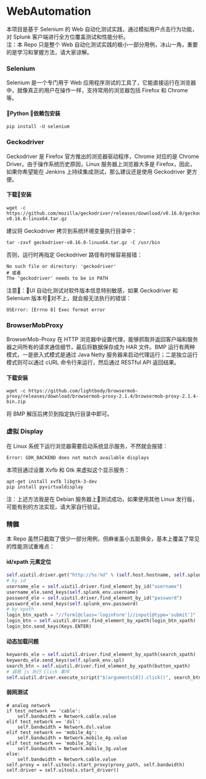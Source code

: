 # WebAutomation
本项目是基于 Selenium 的 Web 自动化测试实践，通过模拟用户点击行为功能，对 Splunk 客户端进行全方位覆盖测试和性能分析。  
注：本 Repo 只是整个 Web 自动化测试实践的极小一部分用例，冰山一角，重要的是学习和掌握方法，请大家谅解。

### Selenium 
Selenium 是一个专门用于 Web 应用程序测试的工具了，它能直接运行在浏览器中，就像真正的用户在操作一样，支持常用的浏览器包括 Firefox 和 Chrome 等。
#### Python 依赖包安装
```
pip install -U selenium
```

### Geckodriver
Geckodriver 是 Firefox 官方推出的浏览器驱动程序，Chrome 对应的是 Chrome Driver。由于操作系统历史原因，Linux 服务器上浏览器大多是 Firefox，因此，如果你希望能在 Jenkins 上持续集成测试，那么建议还是使用 Geckodriver 更方便。
#### 下载安装
```
wget -c https://github.com/mozilla/geckodriver/releases/download/v0.16.0/geckodriver-v0.16.0-linux64.tar.gz
```
建议将 Geckodriver 拷贝到系统环境变量执行目录中：
```
tar -zxvf geckodriver-v0.16.0-linux64.tar.gz -C /usr/bin
```
否则，运行时再指定 Geckodriver 路径有时候容易报错：
```
No such file or directory: 'geckodriver'
# 或者
The 'geckodriver' needs to be in PATH
```
注意：UI 自动化测试对软件版本信息特别敏感，如果 Geckodriver 和 Selenium 版本号对不上，就会报无法执行的错误：
```
OSError: [Errno 8] Exec format error
```

### BrowserMobProxy
BrowserMob-Proxy 在 HTTP 浏览器中设置代理，能够抓取并返回客户端和服务器之间所有的请求通信细节，最后将数据保存成为 HAR 文件。BMP 运行有两种模式，一是嵌入式模式是通过 Java Netty 服务器来启动代理运行；二是独立运行模式则可以通过 cURL 命令行来运行，然后通过 RESTful API 返回结果。
#### 下载安装
```
wget -c https://github.com/lightbody/browsermob-proxy/releases/download/browsermob-proxy-2.1.4/browsermob-proxy-2.1.4-bin.zip
```
将 BMP 解压后拷贝到指定执行目录中即可。

### 虚拟 Display
在 Linux 系统下运行浏览器需要启动系统显示服务，不然就会报错：
```
Error: GDK_BACKEND does not match available displays
```
本项目通过设置 Xvfb 和 Gtk 来虚拟这个显示服务：
```
apt-get install xvfb libgtk-3-dev
pip install pyvirtualdisplay
```
注：上述方法我是在 Debian 服务器上测试成功，如果使用其他 Linux 发行版，可能有别的方法实现，请大家自行验证。

### 精髓
本 Repo 虽然只截取了很少一部分用例，但麻雀虽小五脏俱全，基本上覆盖了常见的性能测试重难点：
#### id/xpath 元素定位
```Python
self.uiutil.driver.get("http://%s:%d" % (self.host.hostname, self.splunk_env.port))
# by id
username_ele = self.uiutil.driver.find_element_by_id("username")
username_ele.send_keys(self.splunk_env.username)
password_ele = self.uiutil.driver.find_element_by_id("password")
password_ele.send_keys(self.splunk_env.password)
# by xpath
login_btn_xpath = "//form[@class='loginForm']//input[@type='submit']"
login_btn = self.uiutil.driver.find_element_by_xpath(login_btn_xpath)
login_btn.send_keys(Keys.ENTER)
```

#### 动态加载问题
```Python
keywords_ele = self.uiutil.driver.find_element_by_xpath(search_xpath)
keywords_ele.send_keys(self.splunk_env.spl)
search_btn = self.uiutil.driver.find_element_by_xpath(button_xpath)
# 调用 js 执行 Click 事件
self.uiutil.driver.execute_script("$(arguments[0]).click()", search_btn)
```

#### 弱网测试
```
# analog network
if test_network == 'cable':
    self.bandwidth = Network.cable.value
elif test_network == 'dsl':
    self.bandwidth = Network.dsl.value
elif test_network == 'mobile_4g':
    self.bandwidth = Network.mobile_4g.value
elif test_network == 'mobile_3g':
    self.bandwidth = Network.mobile_3g.value
else:
    self.bandwidth = Network.cable.value
self.proxy = self.uitools.start_proxy(proxy_path, self.bandwidth)
self.driver = self.uitools.start_driver()
```